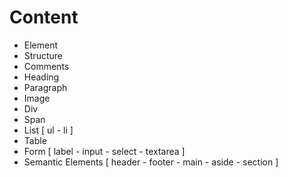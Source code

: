 # Content

- Element
- Structure
- Comments
- Heading
- Paragraph
- Image
- Div
- Span
- List [ ul - li ]
- Table
- Form [ label - input - select - textarea ]
- Semantic Elements [ header - footer - main - aside - section ]
